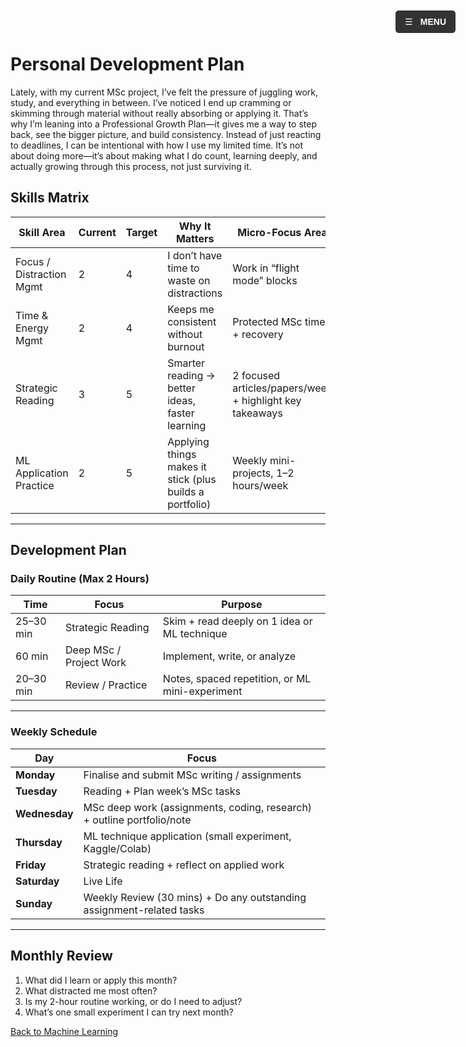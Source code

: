 # Personal Development Plan

Lately, with my current MSc project, I’ve felt the pressure of juggling work, study, and everything in between. I’ve noticed I end up cramming or skimming through material without really absorbing or applying it. That’s why I’m leaning into a Professional Growth Plan—it gives me a way to step back, see the bigger picture, and build consistency. Instead of just reacting to deadlines, I can be intentional with how I use my limited time. It’s not about doing more—it’s about making what I do count, learning deeply, and actually growing through this process, not just surviving it.

## Skills Matrix

| Skill Area               | Current | Target | Why It Matters                                             | Micro-Focus Area                                     |
|--------------------------|---------|--------|------------------------------------------------------------|------------------------------------------------------|
| Focus / Distraction Mgmt | 2       | 4      | I don’t have time to waste on distractions               | Work in “flight mode” blocks                         |
| Time & Energy Mgmt       | 2       | 4      | Keeps me consistent without burnout                       | Protected MSc time + recovery                        |
| Strategic Reading        | 3       | 5      | Smarter reading → better ideas, faster learning            | 2 focused articles/papers/week + highlight key takeaways |
| ML Application Practice  | 2       | 5      | Applying things makes it stick (plus builds a portfolio)| Weekly mini-projects, 1–2 hours/week                |

---

## Development Plan

### Daily Routine (Max 2 Hours)

| Time       | Focus                  | Purpose                                              |
|------------|------------------------|------------------------------------------------------|
| 25–30 min  | Strategic Reading      | Skim + read deeply on 1 idea or ML technique         |
| 60 min     | Deep MSc / Project Work| Implement, write, or analyze                         |
| 20–30 min  | Review / Practice      | Notes, spaced repetition, or ML mini-experiment      |

---

### Weekly Schedule

| **Day**       | **Focus**                                                    |
|---------------|--------------------------------------------------------------|
| **Monday**    | Finalise and submit MSc writing / assignments                |
| **Tuesday**   | Reading + Plan week’s MSc tasks                             |
| **Wednesday** | MSc deep work (assignments, coding, research) + outline portfolio/note |
| **Thursday**  | ML technique application (small experiment, Kaggle/Colab)   |
| **Friday**    | Strategic reading + reflect on applied work                 |
| **Saturday**  | Live Life    |
| **Sunday**    | Weekly Review (30 mins) + Do any outstanding assignment-related tasks |


---

## Monthly Review

1. What did I learn or apply this month?  
2. What distracted me most often?  
3. Is my 2-hour routine working, or do I need to adjust?  
4. What’s one small experiment I can try next month?


[Back to Machine Learning](/machine_learning/)






<div id="hamburgerMenu">
  <input type="checkbox" id="menuToggle" />
  <label for="menuToggle" id="menuButton">
    &#9776; <span id="menuLabel">MENU</span>
  </label>
  
  <div id="menuLinks">
    <a href="/">Home</a>
    <a href="/machine_learning/">Machine Learning</a>
    <a href="/pdp/">Professional Development Plan</a>
  </div>
</div>

<style>
  #hamburgerMenu {
    position: fixed;
    top: 20px;
    right: 20px;
    z-index: 1000;
    font-family: Arial, sans-serif;
  }

  /* Hide the checkbox */
  #menuToggle {
    display: none;
  }

  /* Style the label as a button */
  #menuButton {
    background: #333;
    color: white;
    padding: 10px 15px;
    cursor: pointer;
    border-radius: 5px;
    display: inline-block;
    user-select: none;
  }

  #menuLabel {
    margin-left: 8px;
    font-weight: bold;
    color: white;
  }

  #menuLinks {
    display: none;
    margin-top: 10px;
    box-shadow: 0 0 10px rgba(0,0,0,0.1);
    border-radius: 5px;
    overflow: hidden;
  }

  #menuLinks a {
    display: block;
    padding: 10px 15px;
    text-decoration: none;
    color: white;
    background: #333;
  }

  #menuLinks a:hover {
    background-color: rgb(90, 91, 97);
  }

  /* Show menu when checkbox is checked */
  #menuToggle:checked ~ #menuLinks {
    display: block;
  }
</style>